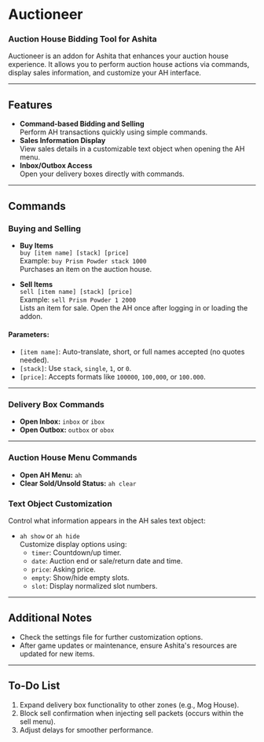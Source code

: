 # Auctioneer
### Auction House Bidding Tool for Ashita

Auctioneer is an addon for Ashita that enhances your auction house experience. It allows you to perform auction house actions via commands, display sales information, and customize your AH interface.

---

## Features
- **Command-based Bidding and Selling**  
  Perform AH transactions quickly using simple commands.
- **Sales Information Display**  
  View sales details in a customizable text object when opening the AH menu.
- **Inbox/Outbox Access**  
  Open your delivery boxes directly with commands.

---

## Commands

### Buying and Selling
- **Buy Items**  
  `buy [item name] [stack] [price]`  
  Example: `buy Prism Powder stack 1000`  
  Purchases an item on the auction house.

- **Sell Items**  
  `sell [item name] [stack] [price]`  
  Example: `sell Prism Powder 1 2000`  
  Lists an item for sale. Open the AH once after logging in or loading the addon.

#### Parameters:
- `[item name]`: Auto-translate, short, or full names accepted (no quotes needed).  
- `[stack]`: Use `stack`, `single`, `1`, or `0`.  
- `[price]`: Accepts formats like `100000`, `100,000`, or `100.000`.

---

### Delivery Box Commands
- **Open Inbox:** `inbox` or `ibox`  
- **Open Outbox:** `outbox` or `obox`  

---

### Auction House Menu Commands
- **Open AH Menu:** `ah`  
- **Clear Sold/Unsold Status:** `ah clear`  

### Text Object Customization
Control what information appears in the AH sales text object:  
- `ah show` or `ah hide`  
  Customize display options using:  
  - `timer`: Countdown/up timer.  
  - `date`: Auction end or sale/return date and time.  
  - `price`: Asking price.  
  - `empty`: Show/hide empty slots.  
  - `slot`: Display normalized slot numbers. 

---

## Additional Notes
- Check the settings file for further customization options.
- After game updates or maintenance, ensure Ashita's resources are updated for new items.

---

## To-Do List
1. Expand delivery box functionality to other zones (e.g., Mog House).  
2. Block sell confirmation when injecting sell packets (occurs within the sell menu).  
3. Adjust delays for smoother performance.

